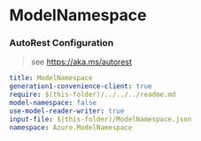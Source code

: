 # ModelNamespace
### AutoRest Configuration
> see https://aka.ms/autorest

``` yaml
title: ModelNamespace
generation1-convenience-client: true
require: $(this-folder)/../../../readme.md
model-namespace: false
use-model-reader-writer: true
input-file: $(this-folder)/ModelNamespace.json
namespace: Azure.ModelNamespace
```

